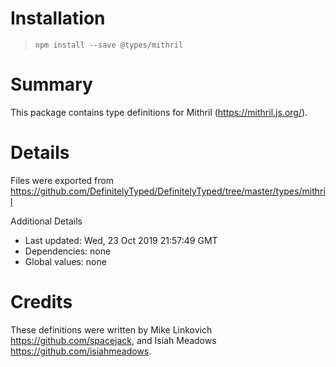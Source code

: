 # Installation
> `npm install --save @types/mithril`

# Summary
This package contains type definitions for Mithril (https://mithril.js.org/).

# Details
Files were exported from https://github.com/DefinitelyTyped/DefinitelyTyped/tree/master/types/mithril

Additional Details
 * Last updated: Wed, 23 Oct 2019 21:57:49 GMT
 * Dependencies: none
 * Global values: none

# Credits
These definitions were written by Mike Linkovich <https://github.com/spacejack>, and Isiah Meadows <https://github.com/isiahmeadows>.
